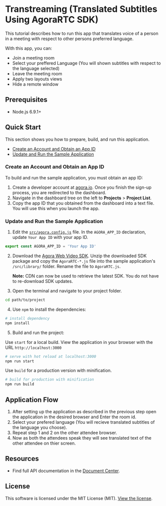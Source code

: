 # Transtreaming (Translated Subtitles Using AgoraRTC SDK)

This tutorial describes how to run this app that translates voice of a person in a meeting with respect to other persons preferred language.

With this app, you can:

- Join a meeting room
- Select your preffered Language (You will shown subtitles with respect to the language selected)
- Leave the meeting room
- Apply two layouts views
- Hide a remote window

## Prerequisites

- Node.js 6.9.1+


## Quick Start

This section shows you how to prepare, build, and run this application.

- [Create an Account and Obtain an App ID](#create-an-account-and-obtain-an-app-id)
- [Update and Run the Sample Application](#update-and-run-the-sample-application) 


### Create an Account and Obtain an App ID
To build and run the sample application, you must obtain an app ID: 

1. Create a developer account at [agora.io](https://dashboard.agora.io/signin/). Once you finish the sign-up process, you are redirected to the dashboard.
2. Navigate in the dashboard tree on the left to **Projects** > **Project List**.
3. Copy the app ID that you obtained from the dashboard into a text file. You will use this when you launch the app.


### Update and Run the Sample Application 

1. Edit the [`src/agora.config.js`](src/agora.config.js) file. In the `AGORA_APP_ID` declaration, update `Your App ID` with your app ID.

```JavaScript
export const AGORA_APP_ID = 'Your App ID'
```

2. Download the [Agora Web Video SDK](https://www.agora.io/en/download/). Unzip the downloaded SDK package and copy the `AgoraRTC-*.js` file into the sample application's `/src/library/` folder. Rename the file to `AgoraRTC.js`.

	**Note:** CDN can now be used to retrieve the latest SDK. You do not have to re-download SDK updates.
		
3. Open the terminal and navigate to your project folder.

``` bash
cd path/to/project
```

4. Use `npm` to install the dependencies:

``` bash
# install dependency
npm install
```

5. Build and run the project:

Use `start` for a local build. View the application in your browser with the URL `http://localhost:3000`

```bash
# serve with hot reload at localhost:3000
npm run start
```
Use `build` for a production version with minification.

```bash
# build for production with minification
npm run build
```

## Application Flow
1. After setting up the application as described in the previous step open the application in the desired browser and Enter the room id.
2. Select your prefered language (You will recieve translated subtitles of the language you choose).
3. Repeat step 1 and 2 on the other attendee browser.
4. Now as both the attendees speak they will see translated text of the other attendee on thier screen.


## Resources
- Find full API documentation in the [Document Center](https://docs.agora.io/en/).


## License
This software is licensed under the MIT License (MIT). [View the license](LICENSE.md).
